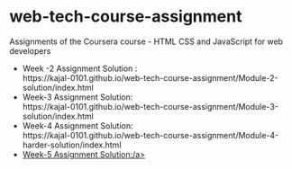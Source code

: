 # web-tech-course-assignment


Assignments of the Coursera course - HTML CSS and JavaScript for web developers 

<ul>
  <li>
Week -2 Assignment Solution :<br>
https://kajal-0101.github.io/web-tech-course-assignment/Module-2-solution/index.html
  </li>

<li>
Week-3 Assignment Solution: <br>
https://kajal-0101.github.io/web-tech-course-assignment/Module-3-solution/index.html
  </li>

<li>
Week-4 Assignment Solution: <br>
https://kajal-0101.github.io/web-tech-course-assignment/Module-4-harder-solution/index.html
  </li>


<li>
<a href = "https://kajal-0101.github.io/web-tech-course-assignment/Module-5-solution/index.html" target = "_blank">Week-5 Assignment Solution:/a>
</li> 
</ul>
